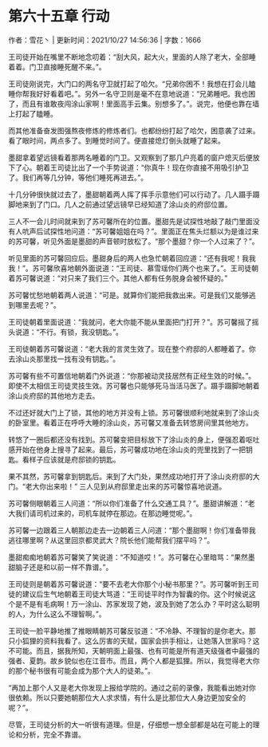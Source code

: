 # 第六十五章 行动

作者：雪花丶 | 更新时间：2021/10/27 14:56:36 | 字数：1666

王司徒开始在嘴里不断地念叨着：“刮大风，起大火，里面的人除了老大，全部睡着着。门卫直接睡死醒不来。”。

王司徒刚说完，大门口的两名守卫就打起了哈欠。“兄弟你困不！我想在打会儿瞌睡你帮我好好看着吧。”。另外一名守卫则是毫不在意地说道：“兄弟睡吧。我也困了，而且有谁敢夜闯涂山家啊！里面高手云集。别想多了。”。说完，他便也靠在墙上打起了瞌睡。

而其他准备奋发图强熬夜修炼的修炼者们。也都纷纷打起了哈欠，困意袭了过来。看了眼时间，两点多了。到睡觉时间了。便直接熄灯倒头就睡了起来。

墨甜拿着望远镜看着那两名睡着的门卫。又观察到了那几户亮着的窗户熄灭后便放下了心。朝着王司徒比出了一个手势说道：“你真牛！现在你直接不用吸引护卫了。我们再等几分钟，等他们睡死再进去。”。

十几分钟很快就过去了，墨甜朝着两人挥了挥手示意他们可以行动了。几人蹑手蹑脚地来到了门口。几人之前通过望远镜早已经知道了涂山炎的府邸位置。

三人不一会儿时间就来到了苏可馨所在的位置。墨甜先是试探性地敲了敲门里面没有人吭声后试探性地问道：“苏可馨姐姐在吗？”。里面正在焦头烂额以为是谁过来的苏可馨，听见外面是墨甜的声音顿时放松了。“那个墨甜？你一个人过来了？”。

听见里面的苏可馨回应后。墨甜身后的两人也急忙朝着回应道：“还有我呢！我我我！”。苏可馨欣喜地朝外面说道：“王司徒、慕雪瑶你们两个也来了。”。王司徒朝着苏可馨说道：“对只来了我们三个。其他人都有任务脱身会被怀疑的。”

苏可馨忧愁地朝着两人说道：“可是。就算你们能把我救出来。可是我们又能够逃到哪里去呢？”。

王司徒朝着里面说道：“我就问，老大你能不能从里面把门打开？”。苏可馨摇了摇头说道：“不行。有锁，我没钥匙。”。

王司徒朝着苏可馨说道：“老大我的言灵生效了。现在整个府邸的人都睡着了。你去涂山炎那里找一找有没有钥匙。”。

苏可馨有些不可置信地朝着门外说道：“你那被动灵技居然有正经生效的时候。”。即使不太相信王司徒灵技生效。苏可馨也只能够死马当活马医了。蹑手蹑脚地朝着涂山炎府邸的其他地方走去。

不过还好就大门上了锁，其他的地方并没有上锁。苏可馨很顺利地就来到了涂山炎的卧室里。看着正在呼呼大睡的涂山炎，苏可馨又准备去转悠房间里其他地方。

转悠了一圈后都还没有找到。苏可馨变把目标放下了涂山炎的身上，便强忍着呕吐感开始在他身上搜寻了起来。最后，苏可馨成功地在涂山炎的兜里找到了一把钥匙。看样子应该就是府邸锁的钥匙。

果不其然，苏可馨拿到钥匙后。来到了大门处，果然成功地打开了涂山炎府邸的大门。“老大你出来啦！” 三人见到从府邸里走出来的苏可馨惊喜地说道。

苏可馨侧眼朝着三人问道：“所以你们准备了什么交通工具？”。墨甜讲解道：“老大我们请司机过来的，司机车就停在那边。在那边睡觉呢。”。

苏可馨一边跟着三人朝那边走去一边朝着三人问道：“那个墨甜啊！你们准备带我逃往哪里啊？从这里回京都灵武大？院长他们能帮我们摆平吗？”。

墨甜痴痴地朝着苏可馨笑了笑说道：“不知道哎！”。苏可馨在心里暗骂：“果然墨甜脑子还是和以前一样不靠谱。”。

王司徒则是朝着苏可馨说道：“要不去老大你那个小秘书那里？”。苏可馨听到王司徒的建议后生气地朝着王司徒大骂道：“王司徒平时作为智囊的你。这个时候说这个是不是有毛病啊！万一涂山、苏家发现了她，波及到她了怎么办？平时这么聪明的人，为什么这么不理智啊。”。

王司徒一脸平静地推了推眼睛朝苏可馨反驳道：“不冷静、不理智的是你老大。那只小狐狸的资料我看了。这么厉害的天赋，国家会拱手相让，让她落入世家吗？这不可能。而且，据我所知，天朝明面上最强、也有可能是所有道天级强者中最强的强者、夏韵。故乡貌似也在江音市。而且，两个人都是狐狸。所以，我觉得老大你的那个秘书很有可能会成为那个大人的徒弟。”。

“再加上那个人又是老大你发现上报给学院的。通过之前的录像，我能看出她对你很依赖。所以只要她朝那位大人求求情，有什么是比那位大人身边更加安全的呢？”。

尽管，王司徒分析的大一听很有道理。但是，仔细想一想全部都是站在可能上的理论和分析，完全不靠谱。

